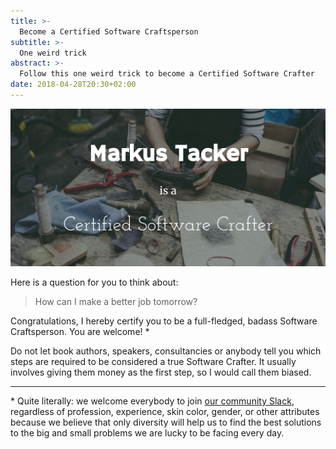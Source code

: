 ```yaml
---
title: >-
  Become a Certified Software Craftsperson
subtitle: >-
  One weird trick
abstract: >-
  Follow this one weird trick to become a Certified Software Crafter
date: 2018-04-28T20:30+02:00
---
```


![Markus Tacker is a Certified Software Crafter](../media/become-a-certified-software-craftsperson.png)

Here is a question for you to think about:

> How can I make a better job tomorrow?

Congratulations, I hereby certify you to be a full-fledged, badass Software
Craftsperson. You are welcome! \*

Do not let book authors, speakers, consultancies or anybody tell you which steps
are required to be considered a true Software Crafter. It usually involves
giving them money as the first step, so I would call them biased.

---

\* Quite literally: we welcome everybody to join
[our community Slack](http://slack.softwarecrafters.org), regardless of
profession, experience, skin color, gender, or other attributes because we
believe that only diversity will help us to find the best solutions to the big
and small problems we are lucky to be facing every day.
